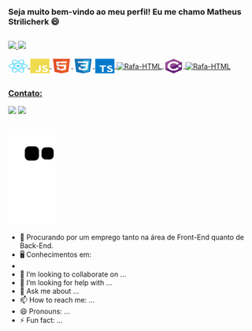 ### Seja muito bem-vindo ao meu perfil! Eu me chamo Matheus Strilicherk 😄 
  ##
<div>
  <a href="https://github.com/strilicherk">
  <img height="180em" src="https://github-readme-stats.vercel.app/api?username=strilicherk&show_icons=true&theme=github_dark&include_all_commits=true&count_private=true&hide_border=false&hide_rank=true"/>
  <img height="180em" src="https://github-readme-stats.vercel.app/api/top-langs/?username=strilicherk&layout=compact&langs_count=10&theme=github_dark&hide_border=false"/>
</div>

<div style="display: inline_block"><br>
  <img align="center" alt="Rafa-React" height="30" width="40" src="https://raw.githubusercontent.com/devicons/devicon/master/icons/react/react-original.svg">
  <img align="center" alt="Rafa-Js" height="30" width="40" src="https://raw.githubusercontent.com/devicons/devicon/master/icons/javascript/javascript-plain.svg">
  <img align="center" alt="Rafa-HTML" height="30" width="40" src="https://raw.githubusercontent.com/devicons/devicon/master/icons/html5/html5-original.svg">
  <img align="center" alt="Rafa-CSS" height="30" width="40" src="https://raw.githubusercontent.com/devicons/devicon/master/icons/css3/css3-original.svg">
  <img align="center" alt="Rafa-Ts" height="30" width="40" src="https://raw.githubusercontent.com/devicons/devicon/master/icons/typescript/typescript-plain.svg">
  <img align="center" alt="Rafa-HTML" height="30" width="40" src="https://cdn.jsdelivr.net/gh/devicons/devicon/icons/mysql/mysql-original.svg" />
  <img align="center" alt="Rafa-Csharp" height="30" width="40" src="https://raw.githubusercontent.com/devicons/devicon/master/icons/csharp/csharp-original.svg">
  <img align="center" alt="Rafa-HTML" height="30" width="40" src="https://cdn.jsdelivr.net/gh/devicons/devicon/icons/dotnetcore/dotnetcore-original.svg" />






</div>

  ## 
  ### Contato:
<div> 
  <a href="https://www.linkedin.com/in/matheus-strilicherk-370a50159/" target="_blank"><img src="https://img.shields.io/badge/-LinkedIn-%230077B5?style=for-the-badge&logo=linkedin&logoColor=white" target="_blank"></a> 
  <a href = "mailto:strilicherkcontato@hotmail.com"><img src="https://img.shields.io/badge/Gmail-D14836?style=for-the-badge&logo=gmail&logoColor=white" target="_blank"></a>
  






  
  ##

 
  ![Snake animation](https://github.com/strilicherk/strilicherk/blob/output/github-contribution-grid-snake.svg)
 
</div>

- 💼 Procurando por um emprego tanto na área de Front-End quanto de Back-End.
- 🖥️ Conhecimentos em: 
- 
- 👯 I’m looking to collaborate on ...
- 🤔 I’m looking for help with ...
- 💬 Ask me about ...
- 📫 How to reach me: ...
- 😄 Pronouns: ...
- ⚡ Fun fact: ...

